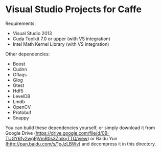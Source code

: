 # Visual Studio Projects for Caffe

Requirements:
- Visual Studio 2013
- Cuda Toolkit 7.0 or upper (with VS integration)
- Intel Math Kernel Library (with VS integration)

Other dependencies:
- Boost
- Cudnn
- Gflags
- Glog
- Gtest
- Hdf5
- LevelDB
- Lmdb
- OpenCV
- Protobuf
- Snappy

You can build these dependencies yourself, or simply download it from Google Drive (https://drive.google.com/file/d/0B-TUGY6fy2wgRjVmR0s3ZmkyTTQ/view) or Baidu Yun (http://pan.baidu.com/s/1pJzLBWv) and decompress it in this directory.